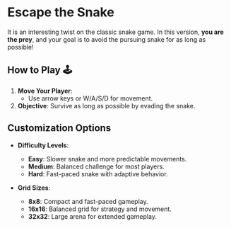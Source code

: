 # Escape the Snake

It is an interesting twist on the classic snake game. In this version, **you are the prey**, and your goal is to avoid the pursuing snake for as long as possible!

## How to Play 🕹️
1. **Move Your Player**:
   - Use arrow keys or W/A/S/D for movement.
2. **Objective**: Survive as long as possible by evading the snake.

## Customization Options

- **Difficulty Levels**:

  - **Easy**: Slower snake and more predictable movements.
  - **Medium**: Balanced challenge for most players.
  - **Hard**: Fast-paced snake with adaptive behavior.

- **Grid Sizes**:

  - **8x8**: Compact and fast-paced gameplay.
  - **16x16**: Balanced grid for strategy and movement.
  - **32x32**: Large arena for extended gameplay.
